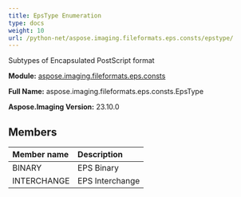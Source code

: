 ```yaml
---
title: EpsType Enumeration
type: docs
weight: 10
url: /python-net/aspose.imaging.fileformats.eps.consts/epstype/
---
```


Subtypes of Encapsulated PostScript format

**Module:** [aspose.imaging.fileformats.eps.consts](/imaging/python-net/aspose.imaging.fileformats.eps.consts/)

**Full Name:** aspose.imaging.fileformats.eps.consts.EpsType

**Aspose.Imaging Version:** 23.10.0

## **Members**
| **Member name** | **Description** |
| :- | :- |
| BINARY | EPS Binary |
| INTERCHANGE | EPS Interchange |
